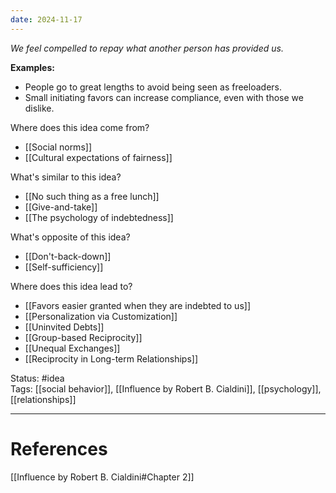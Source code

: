 ```yaml
---
date: 2024-11-17
---
```

_We feel compelled to repay what another person has provided us._

**Examples:**
- People go to great lengths to avoid being seen as freeloaders.
- Small initiating favors can increase compliance, even with those we dislike.

Where does this idea come from?  
- [[Social norms]]
- [[Cultural expectations of fairness]]

What's similar to this idea?  
- [[No such thing as a free lunch]]
- [[Give-and-take]]
- [[The psychology of indebtedness]]

What's opposite of this idea?  
- [[Don't-back-down]]
- [[Self-sufficiency]]

Where does this idea lead to?  
- [[Favors easier granted when they are indebted to us]]
- [[Personalization via Customization]]
- [[Uninvited Debts]]
- [[Group-based Reciprocity]]
- [[Unequal Exchanges]]
- [[Reciprocity in Long-term Relationships]]

Status: #idea  
Tags:  [[social behavior]], [[Influence by Robert B. Cialdini]], [[psychology]], [[relationships]]

---
# References
[[Influence by Robert B. Cialdini#Chapter 2]]